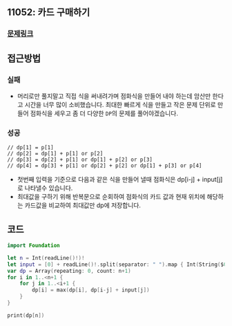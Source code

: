 ## 11052: 카드 구매하기

### [문제링크](https://www.acmicpc.net/problem/11052)  
 
## 접근방법

### 실패
- 머리로만 풀지말고 직접 식을 써내려가며 점화식을 만들어 내야 하는데 암산만 한다고 시간을 너무 많이 소비했습니다. 최대한 빠르게 식을 만들고 작은 문제 단위로 만들어 점화식을 세우고 좀 더 다양한 ```DP```의 문제를 풀어야겠습니다.

### 성공 
```
// dp[1] = p[1]
// dp[2] = dp[1] + p[1] or p[2]
// dp[3] = dp[2] + p[1] or dp[1] + p[2] or p[3]
// dp[4] = dp[3] + p[1] or dp[2] + p[2] or dp[1] + p[3] or p[4]
```
- 첫번째 입력을 기준으로 다음과 같은 식을 만들어 낼때 점화식은 dp[i-j] + input[j] 로 나타낼수 있습니다.
- 최대값을 구하기 위해 반복문으로 순회하여 점화식의 카드 값과 현재 위치에 해당하는 카드값을 비교하여 최대값만 dp에 저장합니다.


## 코드

```Swift
import Foundation

let n = Int(readLine()!)!
let input = [0] + readLine()!.split(separator: " ").map { Int(String($0))!}
var dp = Array(repeating: 0, count: n+1)
for i in 1..<n+1 {
    for j in 1..<i+1 {
        dp[i] = max(dp[i], dp[i-j] + input[j])
    }
}

print(dp[n])

```
